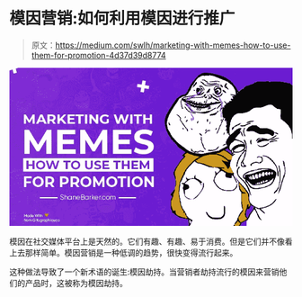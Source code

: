# 模因营销:如何利用模因进行推广

> 原文：<https://medium.com/swlh/marketing-with-memes-how-to-use-them-for-promotion-4d37d39d8774>

![](img/0f7eae7a89ccf3d665fe4cd7bb75de8f.png)

模因在社交媒体平台上是天然的。它们有趣、有趣、易于消费。但是它们并不像看上去那样简单。模因营销是一种低调的趋势，很快变得流行起来。

这种做法导致了一个新术语的诞生:模因劫持。当营销者劫持流行的模因来营销他们的产品时，这被称为模因劫持。